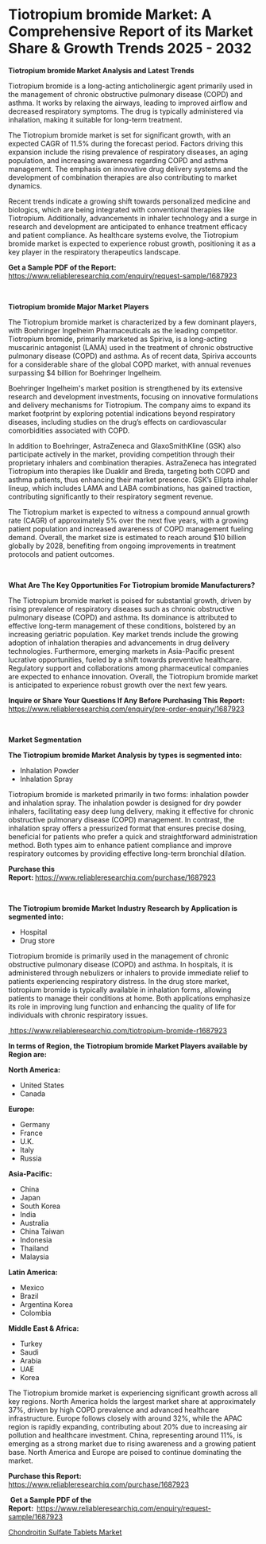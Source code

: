 <p><h1>Tiotropium bromide Market: A Comprehensive Report of its Market Share & Growth Trends 2025 - 2032</h1></p><p><strong>Tiotropium bromide Market Analysis and Latest Trends</strong></p>
<p><p>Tiotropium bromide is a long-acting anticholinergic agent primarily used in the management of chronic obstructive pulmonary disease (COPD) and asthma. It works by relaxing the airways, leading to improved airflow and decreased respiratory symptoms. The drug is typically administered via inhalation, making it suitable for long-term treatment.</p><p>The Tiotropium bromide market is set for significant growth, with an expected CAGR of 11.5% during the forecast period. Factors driving this expansion include the rising prevalence of respiratory diseases, an aging population, and increasing awareness regarding COPD and asthma management. The emphasis on innovative drug delivery systems and the development of combination therapies are also contributing to market dynamics.</p><p>Recent trends indicate a growing shift towards personalized medicine and biologics, which are being integrated with conventional therapies like Tiotropium. Additionally, advancements in inhaler technology and a surge in research and development are anticipated to enhance treatment efficacy and patient compliance. As healthcare systems evolve, the Tiotropium bromide market is expected to experience robust growth, positioning it as a key player in the respiratory therapeutics landscape.</p></p>
<p><strong>Get a Sample PDF of the Report:&nbsp;</strong> <a href="https://www.reliableresearchiq.com/enquiry/request-sample/1687923?utm_campaign=2269&utm_medium=2&utm_source=Github&utm_content=ia&utm_term=08032025&utm_id=tiotropium-bromide">https://www.reliableresearchiq.com/enquiry/request-sample/1687923</a></p>
<p>&nbsp;</p>
<p><strong>Tiotropium bromide Major Market Players</strong></p>
<p><p>The Tiotropium bromide market is characterized by a few dominant players, with Boehringer Ingelheim Pharmaceuticals as the leading competitor. Tiotropium bromide, primarily marketed as Spiriva, is a long-acting muscarinic antagonist (LAMA) used in the treatment of chronic obstructive pulmonary disease (COPD) and asthma. As of recent data, Spiriva accounts for a considerable share of the global COPD market, with annual revenues surpassing $4 billion for Boehringer Ingelheim.</p><p>Boehringer Ingelheim's market position is strengthened by its extensive research and development investments, focusing on innovative formulations and delivery mechanisms for Tiotropium. The company aims to expand its market footprint by exploring potential indications beyond respiratory diseases, including studies on the drug’s effects on cardiovascular comorbidities associated with COPD.</p><p>In addition to Boehringer, AstraZeneca and GlaxoSmithKline (GSK) also participate actively in the market, providing competition through their proprietary inhalers and combination therapies. AstraZeneca has integrated Tiotropium into therapies like Duaklir and Breda, targeting both COPD and asthma patients, thus enhancing their market presence. GSK’s Ellipta inhaler lineup, which includes LAMA and LABA combinations, has gained traction, contributing significantly to their respiratory segment revenue.</p><p>The Tiotropium market is expected to witness a compound annual growth rate (CAGR) of approximately 5% over the next five years, with a growing patient population and increased awareness of COPD management fueling demand. Overall, the market size is estimated to reach around $10 billion globally by 2028, benefiting from ongoing improvements in treatment protocols and patient outcomes.</p></p>
<p>&nbsp;</p>
<p><strong>What Are The Key Opportunities For Tiotropium bromide Manufacturers?</strong></p>
<p><p>The Tiotropium bromide market is poised for substantial growth, driven by rising prevalence of respiratory diseases such as chronic obstructive pulmonary disease (COPD) and asthma. Its dominance is attributed to effective long-term management of these conditions, bolstered by an increasing geriatric population. Key market trends include the growing adoption of inhalation therapies and advancements in drug delivery technologies. Furthermore, emerging markets in Asia-Pacific present lucrative opportunities, fueled by a shift towards preventive healthcare. Regulatory support and collaborations among pharmaceutical companies are expected to enhance innovation. Overall, the Tiotropium bromide market is anticipated to experience robust growth over the next few years.</p></p>
<p><strong>Inquire or Share Your Questions If Any Before Purchasing This Report:</strong> <a href="https://www.reliableresearchiq.com/enquiry/pre-order-enquiry/1687923?utm_campaign=2269&utm_medium=2&utm_source=Github&utm_content=ia&utm_term=08032025&utm_id=tiotropium-bromide">https://www.reliableresearchiq.com/enquiry/pre-order-enquiry/1687923</a></p>
<p>&nbsp;</p>
<p><strong>Market Segmentation</strong></p>
<p><strong>The Tiotropium bromide Market Analysis by types is segmented into:</strong></p>
<p><ul><li>Inhalation Powder</li><li>Inhalation Spray</li></ul></p>
<p><p>Tiotropium bromide is marketed primarily in two forms: inhalation powder and inhalation spray. The inhalation powder is designed for dry powder inhalers, facilitating easy deep lung delivery, making it effective for chronic obstructive pulmonary disease (COPD) management. In contrast, the inhalation spray offers a pressurized format that ensures precise dosing, beneficial for patients who prefer a quick and straightforward administration method. Both types aim to enhance patient compliance and improve respiratory outcomes by providing effective long-term bronchial dilation.</p></p>
<p><strong>Purchase this Report:&nbsp;</strong><a href="https://www.reliableresearchiq.com/purchase/1687923?utm_campaign=2269&utm_medium=2&utm_source=Github&utm_content=ia&utm_term=08032025&utm_id=tiotropium-bromide">https://www.reliableresearchiq.com/purchase/1687923</a></p>
<p>&nbsp;</p>
<p><strong>The Tiotropium bromide Market Industry Research by Application is segmented into:</strong></p>
<p><ul><li>Hospital</li><li>Drug store</li></ul></p>
<p><p>Tiotropium bromide is primarily used in the management of chronic obstructive pulmonary disease (COPD) and asthma. In hospitals, it is administered through nebulizers or inhalers to provide immediate relief to patients experiencing respiratory distress. In the drug store market, tiotropium bromide is typically available in inhalation forms, allowing patients to manage their conditions at home. Both applications emphasize its role in improving lung function and enhancing the quality of life for individuals with chronic respiratory issues.</p></p>
<p><a href="https://www.reliableresearchiq.com/tiotropium-bromide-r1687923?utm_campaign=2269&utm_medium=2&utm_source=Github&utm_content=ia&utm_term=08032025&utm_id=tiotropium-bromide">&nbsp;https://www.reliableresearchiq.com/tiotropium-bromide-r1687923</a></p>
<p><strong>In terms of Region, the Tiotropium bromide Market Players available by Region are:</strong></p>
<p>
    <p> <strong> North America: </strong>
        <ul>
            <li>United States</li>
            <li>Canada</li>
        </ul>
        </p> 
    <p> <strong> Europe: </strong>
        <ul>
            <li>Germany</li>
            <li>France</li>
            <li>U.K.</li>
            <li>Italy</li>
            <li>Russia</li>
        </ul>
        </p> 
    <p> <strong> Asia-Pacific: </strong>
        <ul>
            <li>China</li>
            <li>Japan</li>
            <li>South Korea</li>
            <li>India</li>
            <li>Australia</li>
            <li>China Taiwan</li>
            <li>Indonesia</li>
            <li>Thailand</li>
            <li>Malaysia</li>
        </ul>
        </p> 
    <p> <strong> Latin America: </strong>
        <ul>
            <li>Mexico</li>
            <li>Brazil</li>
            <li>Argentina Korea</li>
            <li>Colombia</li>
        </ul>
        </p> 
    <p> <strong> Middle East & Africa: </strong>
        <ul>
            <li>Turkey</li>
            <li>Saudi</li>
            <li>Arabia</li>
            <li>UAE</li>
            <li>Korea</li>
        </ul>
    </p>
    </p>
<p><p>The Tiotropium bromide market is experiencing significant growth across all key regions. North America holds the largest market share at approximately 37%, driven by high COPD prevalence and advanced healthcare infrastructure. Europe follows closely with around 32%, while the APAC region is rapidly expanding, contributing about 20% due to increasing air pollution and healthcare investment. China, representing around 11%, is emerging as a strong market due to rising awareness and a growing patient base. North America and Europe are poised to continue dominating the market.</p></p>
<p><strong>Purchase this Report: </strong><a href="https://www.reliableresearchiq.com/purchase/1687923?utm_campaign=2269&utm_medium=2&utm_source=Github&utm_content=ia&utm_term=08032025&utm_id=tiotropium-bromide">https://www.reliableresearchiq.com/purchase/1687923</a></p>
<p>&nbsp;<strong>Get a Sample PDF of the Report:&nbsp;&nbsp;</strong><a href="https://www.reliableresearchiq.com/enquiry/request-sample/1687923?utm_campaign=2269&utm_medium=2&utm_source=Github&utm_content=ia&utm_term=08032025&utm_id=tiotropium-bromide">https://www.reliableresearchiq.com/enquiry/request-sample/1687923</a></p>
<p><strong></strong></p>
<p><p><a href="https://github.com/shondapmbau/Market-Research-Report-List-1/blob/main/chondroitin-sulfate-tablets-market.md?utm_campaign=2269&utm_medium=2&utm_source=Github&utm_content=ia&utm_term=08032025&utm_id=tiotropium-bromide">Chondroitin Sulfate Tablets Market</a></p></p>